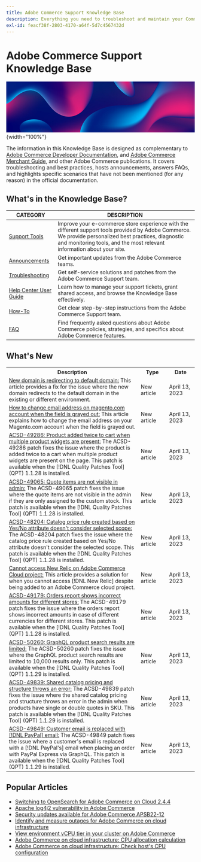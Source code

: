 ```yaml
---
title: Adobe Commerce Support Knowledge Base
description: Everything you need to troubleshoot and maintain your Commerce store.
exl-id: feacf38f-2803-4170-a64f-5d7c4567432d
---
```

# Adobe Commerce Support Knowledge Base

![Knowledge Base homepage](../help/assets/knowledge-base-home-page-cover.jpg){width="100%"}

The information in this Knowledge Base is designed as complementary to [Adobe Commerce Developer Documentation](https://developer.adobe.com/commerce/docs), and [Adobe Commerce Merchant Guide](https://experienceleague.adobe.com/docs/commerce-admin/user-guides/home.html), and other Adobe Commerce publications. It covers troubleshooting and best practices, hosts announcements, answers FAQs, and highlights specific scenarios that have not been mentioned (for any reason) in the official documentation.

## What's in the Knowledge Base?

| CATEGORY | DESCRIPTION | 
| --- | --- |
| [Support Tools](/help/support-tools/overview.md) | Improve your e-commerce store experience with the different support tools provided by Adobe Commerce. We provide personalized best practices, diagnostic and monitoring tools, and the most relevant information about your site. |
| [Announcements](/help/announcements/overview.md) | Get important updates from the Adobe Commerce teams. |
| [Troubleshooting](/help/troubleshooting/overview.md) | Get self-service solutions and patches from the Adobe Commerce Support team. |
| [Help Center User Guide](/help/help-center-guide/help-center/magento-help-center-user-guide.md) | Learn how to manage your support tickets, grant shared access, and browse the Knowledge Base effectively. |
| [How-To](/help/how-to/overview.md) | Get clear step-by-step instructions from the Adobe Commerce Support team. |
| [FAQ](/help/faq/overview.md) | Find frequently asked questions about Adobe Commerce policies, strategies, and specifics about Adobe Commerce features. | 

## What's New

<table style="width:100%">
  <tr>
    <th style="width:70%">Description</th>
    <th style="width:15%">Type</th>
    <th style="width:15%">Date</th>
  </tr>

 <tr>
    <td>
    <a href = "https://experienceleague.adobe.com/docs/commerce-knowledge-base/kb/troubleshooting/miscellaneous/new-domain-redirecting.html">New domain is redirecting to default domain:</a> This article provides a fix for the issue where the new domain redirects to the default domain in the existing or different environment.
    </td>
    <td>New article</td>
    <td> April 13, 2023</td>
  </tr>

  <tr>
    <td>
    <a href = "https://experienceleague.adobe.com/docs/commerce-knowledge-base/kb/how-to/change-email-address-on-magento-account.html">How to change email address on magento.com account when the field is grayed out:</a> This article explains how to change the email address on your Magento.com account when the field is grayed out.
    </td>
    <td>New article</td>
    <td>April 13, 2023</td>
  </tr>

  <tr>
    <td>
    <a href="https://experienceleague.adobe.com/docs/commerce-knowledge-base/kb/support-tools/patches/v1-1-28/acsd-49286-product-added-twice-to-cart-when-multiple-product-widgets-are-present-on-page.html?lang=en">ACSD-49286: Product added twice to cart when multiple product widgets are present:</a> The ACSD-49286 patch fixes the issue where the product is added twice to a cart when multiple product widgets are present on the page. This patch is available when the [!DNL Quality Patches Tool] (QPT) 1.1.28 is installed.
    </td>
    <td>New article</td>
    <td>April 13, 2023</td>
  </tr>

  <tr>
    <td>
    <a href="https://experienceleague.adobe.com/docs/commerce-knowledge-base/kb/support-tools/patches/v1-1-28/acsd-49065-quote-items-are-not-visible-in-admin-if-assigned-to-custom-stock.html">ACSD-49065: Quote items are not visible in admin:</a> The ACSD-49065 patch fixes the issue where the quote items are not visible in the admin if they are only assigned to the custom stock. This patch is available when the [!DNL Quality Patches Tool] (QPT) 1.1.28 is installed.
    </td>
    <td> New article </td>
    <td> April 13, 2023</td>
 </tr>

  <tr>
    <td>
    <a href="https://experienceleague.adobe.com/docs/commerce-knowledge-base/kb/support-tools/patches/v1-1-28/acsd-48204-catalog-price-rule-created-based-on-yes-no-attribute-does-not-consider-the-selected-scope.html">ACSD-48204: Catalog price rule created based on Yes/No attribute doesn't consider selected scope:</a> The ACSD-48204 patch fixes the issue where the catalog price rule created based on Yes/No attribute doesn't consider the selected scope. This patch is available when the [!DNL Quality Patches Tool] (QPT) 1.1.28 is installed.
    </td>
    <td>New article</td>
    <td>April 13, 2023</td>
  </tr>

  <tr>
    <td>
    <a href="https://experienceleague.adobe.com/docs/commerce-knowledge-base/kb/troubleshooting/miscellaneous/cannot-access-new-relic-for-adobe-commerce-cloud-account.html?lang=en">Cannot access New Relic on Adobe Commerce Cloud project:</a> This article provides a solution for when you cannot access [!DNL New Relic] despite being added to an Adobe Commerce cloud project.
    </td>
    <td>New article</td>
    <td>April 13, 2023</td>
  </tr>
  
  <tr>
    <td>
    <a href="https://experienceleague.adobe.com/docs/commerce-knowledge-base/kb/support-tools/patches/v1-1-28/acsd-49179-orders-report-shows-incorrect-amounts-for-different-stores.html">ACSD-49179: Orders report shows incorrect amounts for different stores:</a> The ACSD-49179 patch fixes the issue where the orders report shows incorrect amounts in case of different currencies for different stores. This patch is available when the [!DNL Quality Patches Tool] (QPT) 1.1.28 is installed.
    </td>
    <td>New article</td>
    <td>April 13, 2023</td>
  </tr>

  <tr>
    <td>
    <a href="https://experienceleague.adobe.com/docs/commerce-knowledge-base/kb/support-tools/patches/v1-1-29/acsd-50260-graphql-product-search-results-are-limited.html">ACSD-50260: GraphQL product search results are limited:</a> The ACSD-50260 patch fixes the issue where the GraphQL product search results are limited to 10,000 results only. This patch is available when the [!DNL Quality Patches Tool] (QPT) 1.1.29 is installed.
    </td>
    <td>New article</td>
    <td>April 13, 2023</td>
  </tr>

  <tr>
    <td>
    <a href="https://experienceleague.adobe.com/docs/commerce-knowledge-base/kb/support-tools/patches/v1-1-29/acsd-49839-shared-catalog-pricing-and-structure-throws-an-error.html">ACSD-49839: Shared catalog pricing and structure throws an error:</a> The ACSD-49839 patch fixes the issue where the shared catalog pricing and structure throws an error in the admin when products have single or double quotes in SKU. This patch is available when the [!DNL Quality Patches Tool] (QPT) 1.1.29 is installed.
    </td>
    <td>New article</td>
    <td>April 13, 2023</td>
  </tr>

  <tr>
    <td>
    <a href="https://experienceleague.adobe.com/docs/commerce-knowledge-base/kb/support-tools/patches/v1-1-29/acsd-49849-customer-email-was-replaced-with-paypal-email.html">ACSD-49849: Customer email is replaced with [!DNL PayPal] email:</a> The ACSD-49849 patch fixes the issue where a customer's email is replaced with a [!DNL PayPal's] email when placing an order with PayPal Express via GraphQL. This patch is available when the [!DNL Quality Patches Tool] (QPT) 1.1.29 is installed.
    </td>
    <td>New article</td>
    <td>April 13, 2023</td>
  </tr>
</table>

## Popular Articles

* [Switching to OpenSearch for Adobe Commerce on Cloud 2.4.4](/help/announcements/adobe-commerce-announcements/switching-to-opensearch-for-adobe-commerce-on-cloud-2.4.4.md)
* [Apache log4j2 vulnerability in Adobe Commerce](/help/announcements/adobe-commerce-announcements/apache-log4j2-adobe-commerce.md)
* [Security updates available for Adobe Commerce APSB22-12](/help/troubleshooting/known-issues-patches-attached/0-day-vulnerability-patch.md)
* [Identify and measure outages for Adobe Commerce on cloud infrastructure](/help/how-to/general/how-to-identify-outages.md)
* [View environment vCPU tier in your cluster on Adobe Commerce](/help/how-to/general/check-vcpu-using-observation-for-adobe-commerce.md)
* [Adobe Commerce on cloud infrastructure: CPU allocation calculation](/help/how-to/general/magento-commerce-cloud-cpu-allocation-calculation.md)
* [Adobe Commerce on cloud infrastructure: Check host's CPU configuration](/help/how-to/general/magento-commerce-cloud-check-hosts-cpu-configuration.md)
